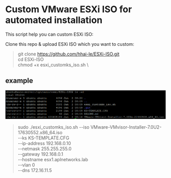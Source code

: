 # Custom VMware ESXi ISO for automated installation

This script help you can custom ESXi ISO:

Clone this repo & upload ESXi ISO which you want to custom:

> git clone https://github.com/hhai-le/ESXi-ISO.git \
> cd ESXi-ISO \
> chmod +x esxi_customks_iso.sh \

## example

![Alt text](image/image.png)

> sudo ./esxi_customks_iso.sh --iso VMware-VMvisor-Installer-7.0U2-17630552.x86_64.iso \
> --ks KS-TEMPLATE.CFG \
> --ip-address 192.168.0.10 \
> --netmask 255.255.255.0 \
> --gateway 192.168.0.1 \
> --hostname esx1.aplnetworks.lab \
> --vlan 0 \
> --dns 172.16.11.5

